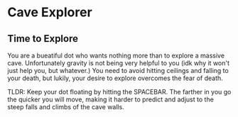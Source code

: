 # Cave Explorer
## Time to Explore
You are a bueatiful dot who wants nothing more than to explore a massive cave. Unfortunately gravity is not being very helpful to you (idk why it won't just help you, but whatever.) You need to avoid hitting ceilings and falling to your death, but lukily, your desire to explore overcomes the fear of death.

TLDR: Keep your dot floating by hitting the SPACEBAR. The farther in you go the quicker you will move, making it harder to predict and adjust to the steep falls and climbs of the cave walls. 
